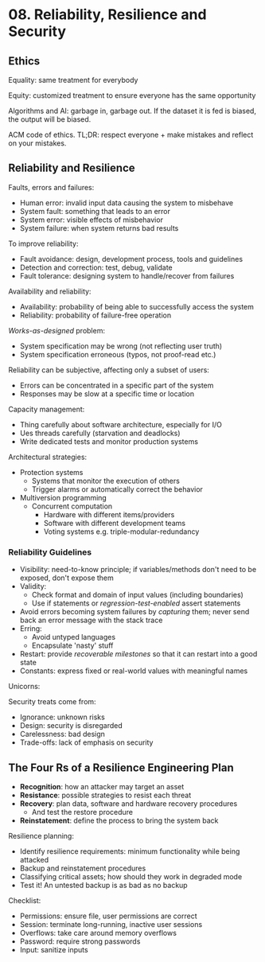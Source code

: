 # 08. Reliability, Resilience and Security

## Ethics

Equality: same treatment for everybody

Equity: customized treatment to ensure everyone has the same opportunity

Algorithms and AI: garbage in, garbage out. If the dataset it is fed is biased, the output will be biased.

ACM code of ethics. TL;DR: respect everyone + make mistakes and reflect on your mistakes.

## Reliability and Resilience

Faults, errors and failures:

- Human error: invalid input data causing the system to misbehave
- System fault: something that leads to an error
- System error: visible effects of misbehavior
- System failure: when system returns bad results

To improve reliability:

- Fault avoidance: design, development process, tools and guidelines
- Detection and correction: test, debug, validate
- Fault tolerance: designing system to handle/recover from failures

Availability and reliability:

- Availability: probability of being able to successfully access the system
- Reliability: probability of failure-free operation

*Works-as-designed* problem:

- System specification may be wrong (not reflecting user truth)
- System specification erroneous (typos, not proof-read etc.)

Reliability can be subjective, affecting only a subset of users:

- Errors can be concentrated in a specific part of the system
- Responses may be slow at a specific time or location

Capacity management:

- Thing carefully about software architecture, especially for I/O
- Ues threads carefully (starvation and deadlocks)
- Write dedicated tests and monitor production systems

Architectural strategies:

- Protection systems
  - Systems that monitor the execution of others
  - Trigger alarms or automatically correct the behavior
- Multiversion programming
  - Concurrent computation
    - Hardware with different items/providers
    - Software with different development teams
    - Voting systems e.g. triple-modular-redundancy

### Reliability Guidelines

- Visibility: need-to-know principle; if variables/methods don't need to be exposed, don't expose them
- Validity:
  - Check format and domain of input values (including boundaries)
  - Use if statements or *regression-test-enabled* assert statements
- Avoid errors becoming system failures by *capturing* them; never send back an error message with the stack trace
- Erring:
  - Avoid untyped languages
  - Encapsulate 'nasty' stuff
- Restart: provide *recoverable milestones* so that it can restart into a good state
- Constants: express fixed or real-world values with meaningful names

Unicorns:

Security treats come from:

- Ignorance: unknown risks
- Design: security is disregarded
- Carelessness: bad design
- Trade-offs: lack of emphasis on security

## The Four Rs of a Resilience Engineering Plan

- **Recognition**: how an attacker may target an asset
- **Resistance**: possible strategies to resist each threat
- **Recovery**: plan data, software and hardware recovery procedures
  - And test the restore procedure
- **Reinstatement**: define the process to bring the system back

Resilience planning:

- Identify resilience requirements: minimum functionality while being attacked
- Backup and reinstatement procedures
- Classifying critical assets; how should they work in degraded mode
- Test it! An untested backup is as bad as no backup

Checklist:

- Permissions: ensure file, user permissions are correct
- Session: terminate long-running, inactive user sessions
- Overflows: take care around memory overflows
- Password: require strong passwords
- Input: sanitize inputs

